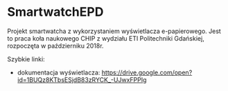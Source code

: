 # SmartwatchEPD

Projekt smartwatcha z wykorzystaniem wyświetlacza e-papierowego. Jest to praca koła naukowego CHIP z wydziału ETI Politechniki Gdańskiej, rozpoczęta w październiku 2018r.

Szybkie linki:

- dokumentacja wyświetlacza: https://drive.google.com/open?id=1BUQz8KTbsESjdB83zRYCK_-UJwxFPPIg
